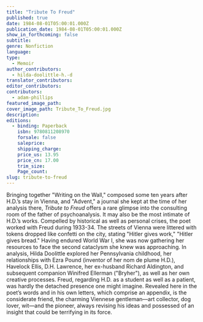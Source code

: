 ```yaml
---
title: "Tribute To Freud"
published: true
date: 1984-08-01T05:00:01.000Z
publication_date: 1984-08-01T05:00:01.000Z
show_in_forthcoming: false
subtitle:
genre: Nonfiction
language:
type:
  - Memoir
author_contributors:
  - hilda-doolittle-h.-d
translator_contributors:
editor_contributors:
contributors:
  - adam-phillips
featured_image_path:
cover_image_path: Tribute_To_Freud.jpg
description:
editions:
  - binding: Paperback
    isbn: 9780811208970
    forsale: false
    saleprice:
    shipping_charge:
    price_us: 13.95
    price_cn: 17.00
    trim_size:
    Page_count:
slug: tribute-to-freud
---
```


Bringing together "Writing on the Wall," composed some ten years after H.D.’s stay in Vienna, and "Advent," a journal she kept at the time of her analysis there, _Tribute to Freud_ offers a rare glimpse into the consulting room of the father of psychoanalysis. It may also be the most intimate of H.D.’s works. Compelled by historical as well as personal crises, the poet worked with Freud during 1933-34. The streets of Vienna were littered with tokens dropped like confetti on the city, stating "Hitler gives work," "Hitler gives bread." Having endured World War I, she was now gathering her resources to face the second cataclysm she knew was approaching. In analysis, Hilda Doolittle explored her Pennsylvania childhood, her relationships with Ezra Pound (inventor of her nom de plume H.D.), Havelock Ellis, D.H. Lawrence, her ex-husband Richard Aldington, and subsequent companion Winifred Ellerman ("Bryher"), as well as her own creative processes. Freud, regarding H.D. as a student as well as a patient, was hardly the detached presence one might imagine. Revealed here in the poet’s words and in his own letters, which comprise an appendix, is the considerate friend, the charming Viennese gentleman––art collector, dog lover, wit––and the pioneer, always revising his ideas and possessed of an insight that could be terrifying in its force.

